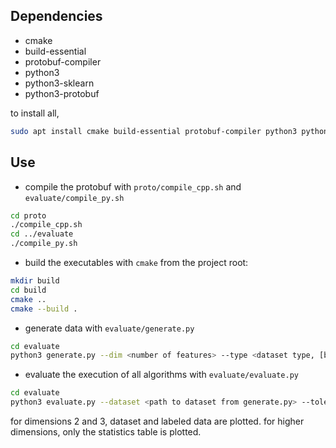 ## Dependencies
- cmake
- build-essential
- protobuf-compiler
- python3
- python3-sklearn
- python3-protobuf

to install all,
```bash
sudo apt install cmake build-essential protobuf-compiler python3 python3-sklearn python3-protobuf
```

## Use
- compile the protobuf with `proto/compile_cpp.sh` and `evaluate/compile_py.sh`
```bash
cd proto
./compile_cpp.sh
cd ../evaluate
./compile_py.sh
```

- build the executables with `cmake` from the project root:
```bash
mkdir build
cd build
cmake ..
cmake --build .
```
- generate data with `evaluate/generate.py`
```bash
cd evaluate
python3 generate.py --dim <number of features> --type <dataset type, [blob, circle, moons, xor]> --idtype <type of the labels, [int, str]> --noise <noise level of the dataset> --samples <total number of vertices>
```
- evaluate the execution of all algorithms with `evaluate/evaluate.py`
```bash
cd evaluate
python3 evaluate.py --dataset <path to dataset from generate.py> --tolerance <tolerance for the filter>
```
for dimensions 2 and 3, dataset and labeled data are plotted. for higher dimensions, only the statistics table is plotted.
